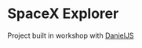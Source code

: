 # SpaceX Explorer

Project built in workshop with [DanielJS](https://github.com/myDeveloperJourney)

